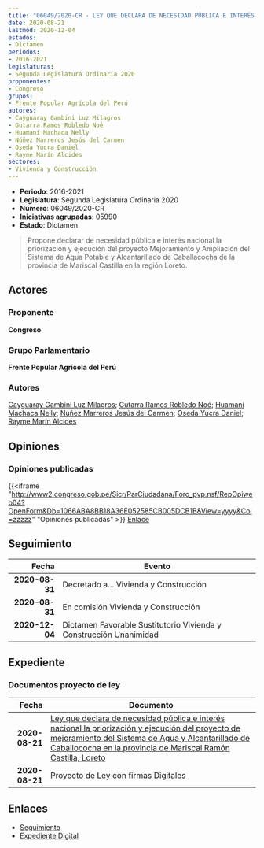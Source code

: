 ```yaml
---
title: "06049/2020-CR - LEY QUE DECLARA DE NECESIDAD PÚBLICA E INTERÉS NACIONAL LA PRIORIZACIÓN Y EJECUCIÓN DEL PROYECTO DE MEJORAMIENTO DEL SISTEMA DE AGUA Y ALCANTARILLADO DE CABALLACOCHA EN LA PROVINCIA MARISCAL RAMÓN CASTILLA DE LORETO"
date: 2020-08-21
lastmod: 2020-12-04
estados:
- Dictamen
periodos:
- 2016-2021
legislaturas:
- Segunda Legislatura Ordinaria 2020
proponentes:
- Congreso
grupos:
- Frente Popular Agrícola del Perú
autores:
- Cayguaray Gambini Luz Milagros
- Gutarra Ramos Robledo Noé
- Huamaní Machaca Nelly
- Núñez Marreros Jesús del Carmen
- Oseda Yucra Daniel
- Rayme Marín Alcides
sectores:
- Vivienda y Construcción
---
```

- **Periodo**: 2016-2021
- **Legislatura**: Segunda Legislatura Ordinaria 2020
- **Número**: 06049/2020-CR
- **Iniciativas agrupadas**: [05990](../../05900/05990)
- **Estado**: Dictamen

> Propone declarar de necesidad pública e interés nacional la priorización y ejecución del proyecto Mejoramiento y Ampliación del Sistema de Agua Potable y Alcantarillado de Caballacocha de la provincia de Mariscal Castilla en la región Loreto.


## Actores

### Proponente

**Congreso**

### Grupo Parlamentario

**Frente Popular Agrícola del Perú**

### Autores

[Cayguaray Gambini Luz Milagros](mailto:mailto:lcayguaray@congreso.gob.pe); [Gutarra Ramos Robledo Noé](mailto:mailto:rgutarra@congreso.gob.pe); [Huamaní Machaca Nelly](mailto:mailto:nhuamani@congreso.gob.pe); [Núñez Marreros Jesús del Carmen](mailto:mailto:jnunez@congreso.gob.pe); [Oseda Yucra Daniel](mailto:mailto:doseday@congreso.gob.pe); [Rayme Marín Alcides](mailto:mailto:arayme@congreso.gob.pe)

## Opiniones

### Opiniones publicadas

{{<iframe "http://www2.congreso.gob.pe/Sicr/ParCiudadana/Foro_pvp.nsf/RepOpiweb04?OpenForm&Db=1066ABA8BB18A36E052585CB005DCB1B&View=yyyy&Col=zzzzz" "Opiniones publicadas" >}}
[Enlace](http://www2.congreso.gob.pe/Sicr/ParCiudadana/Foro_pvp.nsf/RepOpiweb04?OpenForm&Db=1066ABA8BB18A36E052585CB005DCB1B&View=yyyy&Col=zzzzz)


## Seguimiento

| Fecha | Evento |
|------:|--------|
| **2020-08-31** | Decretado a... Vivienda y Construcción |
| **2020-08-31** | En comisión Vivienda y Construcción |
| **2020-12-04** | Dictamen Favorable Sustitutorio Vivienda y Construcción Unanimidad |

## Expediente

### Documentos proyecto de ley

| Fecha | Documento |
|------:|-----------|
| **2020-08-21** | [Ley que declara de necesidad pública e interés nacional la priorización y ejecución del proyecto de mejoramiento del Sistema de Agua y Alcantarillado de Caballococha en la provincia de Mariscal Ramón Castilla, Loreto](http://www.leyes.congreso.gob.pe/Documentos/2016_2021/Proyectos_de_Ley_y_de_Resoluciones_Legislativas/PL06049-20200821.pdf) |
| **2020-08-21** | [Proyecto de Ley con firmas Digitales](http://www.leyes.congreso.gob.pe/Documentos/2016_2021/Proyectos_de_Ley_y_de_Resoluciones_Legislativas/Proyectos_Firmas_digitales/PL06049.pdf) |

## Enlaces

- [Seguimiento](http://www2.congreso.gob.pe/Sicr/TraDocEstProc/CLProLey2016.nsf/f7fff46988ca05b1052578e100829cc7/fb9c49a8b34c2cf3052585cb00694f91?OpenDocument)
- [Expediente Digital](http://www2.congreso.gob.pe/Sicr/TraDocEstProc/Expvirt_2011.nsf/visbusqptramdoc1621/06049?opendocument)

